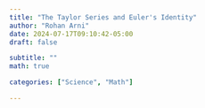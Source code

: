 ```yaml
---
title: "The Taylor Series and Euler's Identity"
author: "Rohan Arni"
date: 2024-07-17T09:10:42-05:00
draft: false

subtitle: ""
math: true

categories: ["Science", "Math"] 

---
```


